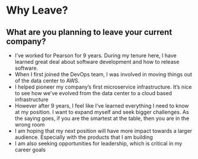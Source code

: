 # Why Leave?

## What are you planning to leave your current company?

- I’ve worked for Pearson for 9 years. 
During my tenure here, I have learned great deal about software development and how to release software. 
- When I first joined the DevOps team, I was involved in moving things out of the data center to AWS. 
- I helped pioneer my company’s first microservice infrastructure. It’s nice to see how we’ve evolved from the data center to a cloud based infrastructure
- However after 9 years, I feel like I’ve learned everything I need to know at my position. I want to expand myself and seek bigger challenges. As the saying goes, if you are the smartest at the table, then you are in the wrong room
- I am hoping that my next position will have more impact towards a larger audience. Especially with the products that I am building
- I am also seeking opportunities for leadership, which is critical in my career goals
